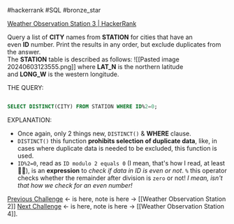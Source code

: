 #hackerrank #SQL #bronze_star 

[Weather Observation Station 3 | HackerRank](https://www.hackerrank.com/challenges/weather-observation-station-3/problem?isFullScreen=true)

Query a list of **CITY** names from **STATION** for cities that have an even **ID** number. Print the results in any order, but exclude duplicates from the answer.  
The **STATION** table is described as follows:
![[Pasted image 20240603123555.png]]
where **LAT_N** is the northern latitude and **LONG_W** is the western longitude.

THE QUERY:
```SQL

SELECT DISTINCT(CITY) FROM STATION WHERE ID%2=0;
```
EXPLANATION:
- Once again, only 2 things new, `DISTINCT()` & **WHERE** clause.
- `DISTINCT()` this function **prohibits selection of duplicate data**, like, in cases where duplicate data is needed to be excluded, this function is used.
- `ID%2=0`, read as `ID modulo 2 equals 0` (I mean, that's how I read, at least 🤷🏻), is an **expression** to *check if data in ID is even or not*. `%` this operator checks whether the remainder after division is `zero` or not! *I mean, isn't that how we check for an even number!*

[Previous Challenge](https://www.hackerrank.com/challenges/weather-observation-station-2?isFullScreen=true) <- is here, note is here -> [[Weather Observation Station 2]]
[Next Challenge](https://www.hackerrank.com/challenges/weather-observation-station-4?isFullScreen=true) <- is here, note is here -> [[Weather Observation Station 4]].